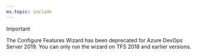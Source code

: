 ```yaml
---
ms.topic: include
---
```


> [!IMPORTANT]
> The Configure Features Wizard has been deprecated for Azure DevOps Server 2019. You can only run the wizard on TFS 2018 and earlier versions.
